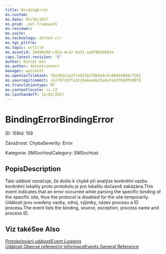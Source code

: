 ```yaml
---
title: BindingError
ms.custom: 
ms.date: 03/30/2017
ms.prod: .net-framework
ms.reviewer: 
ms.suite: 
ms.technology: dotnet-clr
ms.tgt_pltfrm: 
ms.topic: article
ms.assetid: 19d90e9d-c92a-4ca7-ba31-aa07882bb81e
caps.latest.revision: "6"
author: dotnet-bot
ms.author: dotnetcontent
manager: wpickett
ms.openlocfilehash: 78a302c2a37c4921b27db910c5c003b4088cf202
ms.sourcegitcommit: ce279f2d7fe2220e6ea0a25a8a7a5370ddf8d9f0
ms.translationtype: MT
ms.contentlocale: cs-CZ
ms.lasthandoff: 12/02/2017
---
```

# <a name="bindingerror"></a><span data-ttu-id="3dea2-102">BindingError</span><span class="sxs-lookup"><span data-stu-id="3dea2-102">BindingError</span></span>
<span data-ttu-id="3dea2-103">ID: 159</span><span class="sxs-lookup"><span data-stu-id="3dea2-103">Id: 159</span></span>  
  
 <span data-ttu-id="3dea2-104">Závažnost: Chyba</span><span class="sxs-lookup"><span data-stu-id="3dea2-104">Severity: Error</span></span>  
  
 <span data-ttu-id="3dea2-105">Kategorie: SMSvcHost</span><span class="sxs-lookup"><span data-stu-id="3dea2-105">Category: SMSvcHost</span></span>  
  
## <a name="description"></a><span data-ttu-id="3dea2-106">Popis</span><span class="sxs-lookup"><span data-stu-id="3dea2-106">Description</span></span>  
 <span data-ttu-id="3dea2-107">Tato událost označuje, že došlo k chybě při analýze konkrétní vazbu konkrétní lokality proto protokolu je pro lokalitu dočasně zakázána.</span><span class="sxs-lookup"><span data-stu-id="3dea2-107">This event indicates that an error occurred while parsing the specific binding of the specific site, thus the protocol is disabled for the site temporarily.</span></span> <span data-ttu-id="3dea2-108">Události jsou uvedeny vazby, zdroj, výjimky, název procesu a ID procesu.</span><span class="sxs-lookup"><span data-stu-id="3dea2-108">The event lists the binding, source, exception, process name and process ID.</span></span>  
  
## <a name="see-also"></a><span data-ttu-id="3dea2-109">Viz také</span><span class="sxs-lookup"><span data-stu-id="3dea2-109">See Also</span></span>  
 [<span data-ttu-id="3dea2-110">Protokolování událostí</span><span class="sxs-lookup"><span data-stu-id="3dea2-110">Event Logging</span></span>](../../../../../docs/framework/wcf/diagnostics/event-logging/index.md)  
 [<span data-ttu-id="3dea2-111">Události Obecné referenční informace</span><span class="sxs-lookup"><span data-stu-id="3dea2-111">Events General Reference</span></span>](../../../../../docs/framework/wcf/diagnostics/event-logging/events-general-reference.md)
